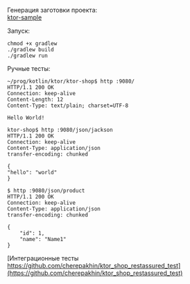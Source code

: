 Генерация заготовки проекта:<br/>
[ktor-sample](https://start.ktor.io/#/final?name=ktor-sample&website=example.com&artifact=com.example.ktor-sample&kotlinVersion=1.9.22&ktorVersion=2.3.7&buildSystem=GRADLE_KTS&engine=NETTY&configurationIn=CODE&addSampleCode=true&plugins=routing%2Chtml-dsl%2Ccontent-negotiation%2Cktor-jackson)

Запуск:<br/>
````shell
chmod +x gradlew
./gradlew build
./gradlew run
````

Ручные тесты:<br/>

````shell
~/prog/kotlin/ktor/ktor-shop$ http :9080/
HTTP/1.1 200 OK
Connection: keep-alive
Content-Length: 12
Content-Type: text/plain; charset=UTF-8

Hello World!
````

````shell
ktor-shop$ http :9080/json/jackson
HTTP/1.1 200 OK
Connection: keep-alive
Content-Type: application/json
transfer-encoding: chunked

{
"hello": "world"
}
````

````shell
$ http :9080/json/product
HTTP/1.1 200 OK
Connection: keep-alive
Content-Type: application/json
transfer-encoding: chunked

{
    "id": 1,
    "name": "Name1"
}
````

[Интеграционные тесты https://github.com/cherepakhin/ktor_shop_restassured_test](https://github.com/cherepakhin/ktor_shop_restassured_test)